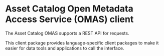 <!-- SPDX-License-Identifier: CC-BY-4.0 -->
<!-- Copyright Contributors to the ODPi Egeria project. -->

# Asset Catalog Open Metadata Access Service (OMAS) client

The Asset Catalog OMAS supports a REST API for requests. 

This client package provides language-specific client packages to make it easier
for data tools and applications to call the interface.